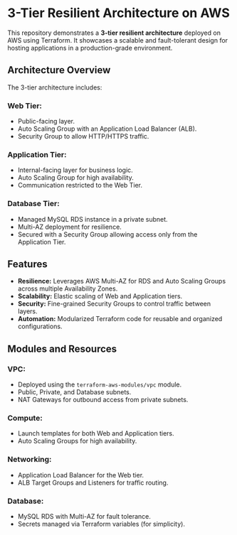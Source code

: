

   <title>3-Tier Resilient Architecture on AWS</title>


  <h1>3-Tier Resilient Architecture on AWS</h1>
    <p>This repository demonstrates a <strong>3-tier resilient architecture</strong> deployed on AWS using Terraform. It showcases a scalable and fault-tolerant design for hosting applications in a production-grade environment.</p>

  <h2>Architecture Overview</h2>
    <p>The 3-tier architecture includes:</p>

  <h3>Web Tier:</h3>
     <ul>
        <li>Public-facing layer.</li>
        <li>Auto Scaling Group with an Application Load Balancer (ALB).</li>
        <li>Security Group to allow HTTP/HTTPS traffic.</li>
    </ul>

  <h3>Application Tier:</h3>
    <ul>
        <li>Internal-facing layer for business logic.</li>
        <li>Auto Scaling Group for high availability.</li>
        <li>Communication restricted to the Web Tier.</li>
    </ul>

  <h3>Database Tier:</h3>
    <ul>
        <li>Managed MySQL RDS instance in a private subnet.</li>
        <li>Multi-AZ deployment for resilience.</li>
        <li>Secured with a Security Group allowing access only from the Application Tier.</li>
    </ul>

  <h2>Features</h2>
    <ul>
        <li><strong>Resilience:</strong> Leverages AWS Multi-AZ for RDS and Auto Scaling Groups across multiple Availability Zones.</li>
        <li><strong>Scalability:</strong> Elastic scaling of Web and Application tiers.</li>
        <li><strong>Security:</strong> Fine-grained Security Groups to control traffic between layers.</li>
        <li><strong>Automation:</strong> Modularized Terraform code for reusable and organized configurations.</li>
    </ul>

  <h2>Modules and Resources</h2>

  <h3>VPC:</h3>
    <ul>
        <li>Deployed using the <code>terraform-aws-modules/vpc</code> module.</li>
        <li>Public, Private, and Database subnets.</li>
        <li>NAT Gateways for outbound access from private subnets.</li>
    </ul>

  <h3>Compute:</h3>
    <ul>
        <li>Launch templates for both Web and Application tiers.</li>
        <li>Auto Scaling Groups for high availability.</li>
    </ul>

  <h3>Networking:</h3>
    <ul>
        <li>Application Load Balancer for the Web tier.</li>
        <li>ALB Target Groups and Listeners for traffic routing.</li>
    </ul>

  <h3>Database:</h3>
    <ul>
        <li>MySQL RDS with Multi-AZ for fault tolerance.</li>
        <li>Secrets managed via Terraform variables (for simplicity).</li>
    </ul>

